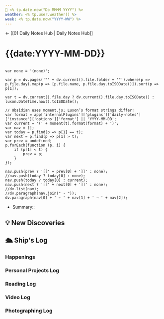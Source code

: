 ```yaml
---
📆 <% tp.date.now("Do MMMM YYYY") %>
weather: <% tp.user.weather() %>
week: <% tp.date.now("YYYY-WW") %>
---
```


<- [[01 Daily Notes Hub | Daily Notes Hub]]

# {{date:YYYY-MM-DD}}

```dataviewjs

var none = '(none)';

var p = dv.pages('"' + dv.current().file.folder + '"').where(p => p.file.day).map(p => [p.file.name, p.file.day.toISODate()]).sort(p => p[1]);

var t = dv.current().file.day ? dv.current().file.day.toISODate() : luxon.DateTime.now().toISODate();

// Obsidian uses moment.js; Luxon’s format strings differ!
var format = app['internalPlugins']['plugins']['daily-notes']['instance']['options']['format'] || 'YYYY-MM-DD';
var current = '(' + moment(t).format(format) + ')';
var nav = [];
var today = p.find(p => p[1] == t);
var next = p.find(p => p[1] > t);
var prev = undefined;
p.forEach(function (p, i) {
	if (p[1] < t) {
		prev = p;
	}
});

nav.push(prev ? '[[' + prev[0] + ']]' : none);
//nav.push(today ? today[0] : none);
nav.push(today ? today[0] : current);
nav.push(next ? '[[' + next[0] + ']]' : none);
//dv.list(nav);
//dv.paragraph(nav.join(" · "));
dv.paragraph(nav[0] + ' ← ' + nav[1] + ' → ' + nav[2]);
```

- Summary::

## 💡 New Discoveries

## 🛳️ Ship's Log

### Happenings

### Personal Projects Log

### Reading Log

### Video Log

### Photographing Log